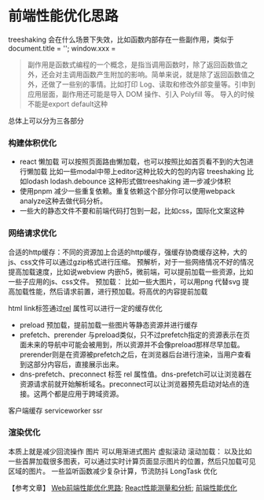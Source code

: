 前端性能优化思路
===
treeshaking 会在什么场景下失效，比如函数内部存在一些副作用，类似于document.title = ''; window.xxx = 
> 副作用是函数式编程的一个概念，是指当调用函数时，除了返回函数值之外，还会对主调用函数产生附加的影响。简单来说，就是除了返回函数值之外，还做了一些别的事情。比如打印 Log、读取和修改外部变量等。引申到应用层面，副作用还可能是导入 DOM 操作、引入 Polyfill 等。
导入的时候不能是export default这种


总体上可以分为三各部分

### 构建体积优化
* react 懒加载 可以按照页面路由懒加载，也可以按照比如首页看不到的大包进行懒加载 比如一些modal中带上editor这种比较大的包的内容
treeshaking 比如lodash lodash.debounce 这种形式做treeshaking 进一步减少体积
* 使用pnpm 减少一些重复依赖。重复依赖这个部分你可以使用webpack analyze这种去做代码分析。
* 一些大的静态文件不要和前端代码打包到一起，比如css，国际化文案这种

### 网络请求优化
合适的http缓存：不同的资源加上合适的http缓存，强缓存协商缓存这种，大的js、css文件可以通过gzip格式进行压缩。
预解析，对于一些网络情况不好的情况 提高加载速度，比如说webview 内嵌h5，微前端，可以提前加载一些资源，比如一些子应用的js、css文件。
预加载： 比如一些大图片，可以用png 代替svg 提高加载性能，然后请求前置，进行预加载。将高优的内容提前加载

html link标签通过[rel](https://developer.mozilla.org/en-US/docs/Web/HTML/Attributes/rel) 属性可以进行一定的缓存优化
* preload 预加载，提前加载一些图片等静态资源并进行缓存
* prefetch、prerender 与preload类似，只不过prefetch指定的资源表示在页面未来的导航中可能会被用到，所以资源并不会像preload那样尽早加载。prerender则是在资源被prefetch之后，在浏览器后台进行渲染，当用户查看到这部分内容后，直接展示出来。
* dns-prefetch、preconnect 标签 rel 属性值。dns-prefetch可以让浏览器在资源请求前就开始解析域名。preconnect可以让浏览器预先启动对站点的连接。这两个都是应用于跨域资源。

客户端缓存 serviceworker
ssr

### 渲染优化
本质上就是减少回流操作
图片 可以用渐进式图片
虚拟滚动
滚动加载： 以及比如一些首屏加载很多图表，可以通过实时计算页面显示图片的位置，然后只加载可见区域的图片。
一些监听函数减少复杂计算，节流防抖
LongTask 优化


【参考文章】
[Web前端性能优化思路](https://www.51cto.com/article/702962.html);
[React性能测量和分析](https://juejin.cn/post/6844903869378641933);
[前端性能优化](https://juejin.cn/post/6911472693405548557#heading-50)